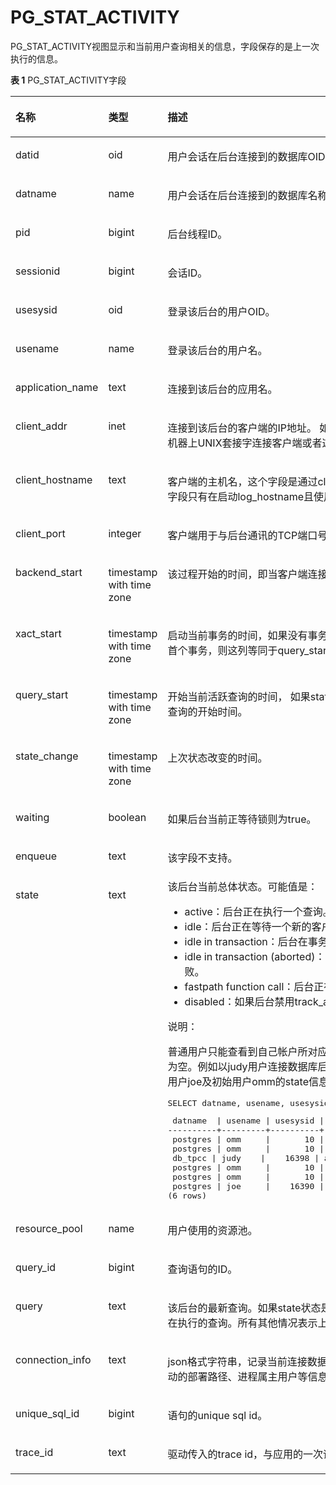 # PG\_STAT\_ACTIVITY<a name="ZH-CN_TOPIC_0289899849"></a>

PG\_STAT\_ACTIVITY视图显示和当前用户查询相关的信息，字段保存的是上一次执行的信息。

**表 1**  PG\_STAT\_ACTIVITY字段

<a name="zh-cn_topic_0283136816_zh-cn_topic_0237122439_zh-cn_topic_0059777972_tee2fe32d5a344ee0bf91021e20828899"></a>
<table><thead align="left"><tr id="zh-cn_topic_0283136816_zh-cn_topic_0237122439_zh-cn_topic_0059777972_r3ebd4546663a496ea635e034ce55ee0e"><th class="cellrowborder" valign="top" width="33.33%" id="mcps1.2.4.1.1"><p id="zh-cn_topic_0283136816_zh-cn_topic_0237122439_zh-cn_topic_0059777972_a0ad3fea1ca654b24bd7a85477f5c15ff"><a name="zh-cn_topic_0283136816_zh-cn_topic_0237122439_zh-cn_topic_0059777972_a0ad3fea1ca654b24bd7a85477f5c15ff"></a><a name="zh-cn_topic_0283136816_zh-cn_topic_0237122439_zh-cn_topic_0059777972_a0ad3fea1ca654b24bd7a85477f5c15ff"></a>名称</p>
</th>
<th class="cellrowborder" valign="top" width="18.22%" id="mcps1.2.4.1.2"><p id="zh-cn_topic_0283136816_zh-cn_topic_0237122439_zh-cn_topic_0059777972_aa572b0c58cc14891943d2627068c7b14"><a name="zh-cn_topic_0283136816_zh-cn_topic_0237122439_zh-cn_topic_0059777972_aa572b0c58cc14891943d2627068c7b14"></a><a name="zh-cn_topic_0283136816_zh-cn_topic_0237122439_zh-cn_topic_0059777972_aa572b0c58cc14891943d2627068c7b14"></a>类型</p>
</th>
<th class="cellrowborder" valign="top" width="48.449999999999996%" id="mcps1.2.4.1.3"><p id="zh-cn_topic_0283136816_zh-cn_topic_0237122439_zh-cn_topic_0059777972_a2726a44bf01549b4b583dc20a775e677"><a name="zh-cn_topic_0283136816_zh-cn_topic_0237122439_zh-cn_topic_0059777972_a2726a44bf01549b4b583dc20a775e677"></a><a name="zh-cn_topic_0283136816_zh-cn_topic_0237122439_zh-cn_topic_0059777972_a2726a44bf01549b4b583dc20a775e677"></a>描述</p>
</th>
</tr>
</thead>
<tbody><tr id="zh-cn_topic_0283136816_zh-cn_topic_0237122439_zh-cn_topic_0059777972_rf208f03c28194962997d97334eb4ce73"><td class="cellrowborder" valign="top" width="33.33%" headers="mcps1.2.4.1.1 "><p id="zh-cn_topic_0283136816_zh-cn_topic_0237122439_zh-cn_topic_0059777972_a3c0d3a92c7334476a0abf65843a2bf6c"><a name="zh-cn_topic_0283136816_zh-cn_topic_0237122439_zh-cn_topic_0059777972_a3c0d3a92c7334476a0abf65843a2bf6c"></a><a name="zh-cn_topic_0283136816_zh-cn_topic_0237122439_zh-cn_topic_0059777972_a3c0d3a92c7334476a0abf65843a2bf6c"></a>datid</p>
</td>
<td class="cellrowborder" valign="top" width="18.22%" headers="mcps1.2.4.1.2 "><p id="zh-cn_topic_0283136816_zh-cn_topic_0237122439_zh-cn_topic_0059777972_a5ee316aab1c24766a6d8d6a5113e8ae4"><a name="zh-cn_topic_0283136816_zh-cn_topic_0237122439_zh-cn_topic_0059777972_a5ee316aab1c24766a6d8d6a5113e8ae4"></a><a name="zh-cn_topic_0283136816_zh-cn_topic_0237122439_zh-cn_topic_0059777972_a5ee316aab1c24766a6d8d6a5113e8ae4"></a>oid</p>
</td>
<td class="cellrowborder" valign="top" width="48.449999999999996%" headers="mcps1.2.4.1.3 "><p id="zh-cn_topic_0283136816_zh-cn_topic_0237122439_zh-cn_topic_0059777972_ae5a2238d3ac74490b4b57f18552b33ca"><a name="zh-cn_topic_0283136816_zh-cn_topic_0237122439_zh-cn_topic_0059777972_ae5a2238d3ac74490b4b57f18552b33ca"></a><a name="zh-cn_topic_0283136816_zh-cn_topic_0237122439_zh-cn_topic_0059777972_ae5a2238d3ac74490b4b57f18552b33ca"></a>用户会话在后台连接到的数据库OID。</p>
</td>
</tr>
<tr id="zh-cn_topic_0283136816_zh-cn_topic_0237122439_zh-cn_topic_0059777972_r276e7d5e9a0547fb9f264ba45858cae8"><td class="cellrowborder" valign="top" width="33.33%" headers="mcps1.2.4.1.1 "><p id="zh-cn_topic_0283136816_zh-cn_topic_0237122439_zh-cn_topic_0059777972_a9239e0bd11e24345989a0ef489e3a8c5"><a name="zh-cn_topic_0283136816_zh-cn_topic_0237122439_zh-cn_topic_0059777972_a9239e0bd11e24345989a0ef489e3a8c5"></a><a name="zh-cn_topic_0283136816_zh-cn_topic_0237122439_zh-cn_topic_0059777972_a9239e0bd11e24345989a0ef489e3a8c5"></a>datname</p>
</td>
<td class="cellrowborder" valign="top" width="18.22%" headers="mcps1.2.4.1.2 "><p id="zh-cn_topic_0283136816_zh-cn_topic_0237122439_zh-cn_topic_0059777972_a62b8fb5c877d46ddba97fdb080747314"><a name="zh-cn_topic_0283136816_zh-cn_topic_0237122439_zh-cn_topic_0059777972_a62b8fb5c877d46ddba97fdb080747314"></a><a name="zh-cn_topic_0283136816_zh-cn_topic_0237122439_zh-cn_topic_0059777972_a62b8fb5c877d46ddba97fdb080747314"></a>name</p>
</td>
<td class="cellrowborder" valign="top" width="48.449999999999996%" headers="mcps1.2.4.1.3 "><p id="zh-cn_topic_0283136816_zh-cn_topic_0237122439_zh-cn_topic_0059777972_a97fc56f4b16a460c996d42f703180c56"><a name="zh-cn_topic_0283136816_zh-cn_topic_0237122439_zh-cn_topic_0059777972_a97fc56f4b16a460c996d42f703180c56"></a><a name="zh-cn_topic_0283136816_zh-cn_topic_0237122439_zh-cn_topic_0059777972_a97fc56f4b16a460c996d42f703180c56"></a>用户会话在后台连接到的数据库名称。</p>
</td>
</tr>
<tr id="zh-cn_topic_0283136816_zh-cn_topic_0237122439_zh-cn_topic_0059777972_rb92fde6d03d64f8b8a27137885f86829"><td class="cellrowborder" valign="top" width="33.33%" headers="mcps1.2.4.1.1 "><p id="zh-cn_topic_0283136816_zh-cn_topic_0237122439_zh-cn_topic_0059777972_ae5398d420a3143eb995b80bba6205b4a"><a name="zh-cn_topic_0283136816_zh-cn_topic_0237122439_zh-cn_topic_0059777972_ae5398d420a3143eb995b80bba6205b4a"></a><a name="zh-cn_topic_0283136816_zh-cn_topic_0237122439_zh-cn_topic_0059777972_ae5398d420a3143eb995b80bba6205b4a"></a>pid</p>
</td>
<td class="cellrowborder" valign="top" width="18.22%" headers="mcps1.2.4.1.2 "><p id="zh-cn_topic_0283136816_zh-cn_topic_0237122439_zh-cn_topic_0059777972_ad88acb7c39ed43c7976097a7f1a76a75"><a name="zh-cn_topic_0283136816_zh-cn_topic_0237122439_zh-cn_topic_0059777972_ad88acb7c39ed43c7976097a7f1a76a75"></a><a name="zh-cn_topic_0283136816_zh-cn_topic_0237122439_zh-cn_topic_0059777972_ad88acb7c39ed43c7976097a7f1a76a75"></a>bigint</p>
</td>
<td class="cellrowborder" valign="top" width="48.449999999999996%" headers="mcps1.2.4.1.3 "><p id="zh-cn_topic_0283136816_zh-cn_topic_0237122439_zh-cn_topic_0059777972_a1cd1edb6859941d19b1acc096b0c3b3d"><a name="zh-cn_topic_0283136816_zh-cn_topic_0237122439_zh-cn_topic_0059777972_a1cd1edb6859941d19b1acc096b0c3b3d"></a><a name="zh-cn_topic_0283136816_zh-cn_topic_0237122439_zh-cn_topic_0059777972_a1cd1edb6859941d19b1acc096b0c3b3d"></a>后台线程ID。</p>
</td>
</tr>
<tr id="zh-cn_topic_0283136816_zh-cn_topic_0237122439_row880191215186"><td class="cellrowborder" valign="top" width="33.33%" headers="mcps1.2.4.1.1 "><p id="zh-cn_topic_0283136816_zh-cn_topic_0237122439_p1880317123184"><a name="zh-cn_topic_0283136816_zh-cn_topic_0237122439_p1880317123184"></a><a name="zh-cn_topic_0283136816_zh-cn_topic_0237122439_p1880317123184"></a>sessionid</p>
</td>
<td class="cellrowborder" valign="top" width="18.22%" headers="mcps1.2.4.1.2 "><p id="zh-cn_topic_0283136816_zh-cn_topic_0237122439_p68031712111810"><a name="zh-cn_topic_0283136816_zh-cn_topic_0237122439_p68031712111810"></a><a name="zh-cn_topic_0283136816_zh-cn_topic_0237122439_p68031712111810"></a>bigint</p>
</td>
<td class="cellrowborder" valign="top" width="48.449999999999996%" headers="mcps1.2.4.1.3 "><p id="zh-cn_topic_0283136816_zh-cn_topic_0237122439_p1111615212195"><a name="zh-cn_topic_0283136816_zh-cn_topic_0237122439_p1111615212195"></a><a name="zh-cn_topic_0283136816_zh-cn_topic_0237122439_p1111615212195"></a>会话ID。</p>
</td>
</tr>
<tr id="zh-cn_topic_0283136816_zh-cn_topic_0237122439_zh-cn_topic_0059777972_r60579e8eaaf24f51920527f6aaf90092"><td class="cellrowborder" valign="top" width="33.33%" headers="mcps1.2.4.1.1 "><p id="zh-cn_topic_0283136816_zh-cn_topic_0237122439_zh-cn_topic_0059777972_a91bbca399b6d43499bbbac8b4c16fdf6"><a name="zh-cn_topic_0283136816_zh-cn_topic_0237122439_zh-cn_topic_0059777972_a91bbca399b6d43499bbbac8b4c16fdf6"></a><a name="zh-cn_topic_0283136816_zh-cn_topic_0237122439_zh-cn_topic_0059777972_a91bbca399b6d43499bbbac8b4c16fdf6"></a>usesysid</p>
</td>
<td class="cellrowborder" valign="top" width="18.22%" headers="mcps1.2.4.1.2 "><p id="zh-cn_topic_0283136816_zh-cn_topic_0237122439_zh-cn_topic_0059777972_a972ad4a8ae3e4b339f528384d6c88d08"><a name="zh-cn_topic_0283136816_zh-cn_topic_0237122439_zh-cn_topic_0059777972_a972ad4a8ae3e4b339f528384d6c88d08"></a><a name="zh-cn_topic_0283136816_zh-cn_topic_0237122439_zh-cn_topic_0059777972_a972ad4a8ae3e4b339f528384d6c88d08"></a>oid</p>
</td>
<td class="cellrowborder" valign="top" width="48.449999999999996%" headers="mcps1.2.4.1.3 "><p id="zh-cn_topic_0283136816_zh-cn_topic_0237122439_zh-cn_topic_0059777972_a3b81447722cf4f85ac9f9bb338f088a2"><a name="zh-cn_topic_0283136816_zh-cn_topic_0237122439_zh-cn_topic_0059777972_a3b81447722cf4f85ac9f9bb338f088a2"></a><a name="zh-cn_topic_0283136816_zh-cn_topic_0237122439_zh-cn_topic_0059777972_a3b81447722cf4f85ac9f9bb338f088a2"></a>登录该后台的用户OID。</p>
</td>
</tr>
<tr id="zh-cn_topic_0283136816_zh-cn_topic_0237122439_zh-cn_topic_0059777972_r362b02d1b53b45b182fdb0451c702066"><td class="cellrowborder" valign="top" width="33.33%" headers="mcps1.2.4.1.1 "><p id="zh-cn_topic_0283136816_zh-cn_topic_0237122439_zh-cn_topic_0059777972_afdc1be659e8c43298ea84f479c8e95e8"><a name="zh-cn_topic_0283136816_zh-cn_topic_0237122439_zh-cn_topic_0059777972_afdc1be659e8c43298ea84f479c8e95e8"></a><a name="zh-cn_topic_0283136816_zh-cn_topic_0237122439_zh-cn_topic_0059777972_afdc1be659e8c43298ea84f479c8e95e8"></a>usename</p>
</td>
<td class="cellrowborder" valign="top" width="18.22%" headers="mcps1.2.4.1.2 "><p id="zh-cn_topic_0283136816_zh-cn_topic_0237122439_zh-cn_topic_0059777972_a6846252afc0a4b16ae788febc9240c5e"><a name="zh-cn_topic_0283136816_zh-cn_topic_0237122439_zh-cn_topic_0059777972_a6846252afc0a4b16ae788febc9240c5e"></a><a name="zh-cn_topic_0283136816_zh-cn_topic_0237122439_zh-cn_topic_0059777972_a6846252afc0a4b16ae788febc9240c5e"></a>name</p>
</td>
<td class="cellrowborder" valign="top" width="48.449999999999996%" headers="mcps1.2.4.1.3 "><p id="zh-cn_topic_0283136816_zh-cn_topic_0237122439_zh-cn_topic_0059777972_a652555efe5d54ad0bf1440fbb6f07ef1"><a name="zh-cn_topic_0283136816_zh-cn_topic_0237122439_zh-cn_topic_0059777972_a652555efe5d54ad0bf1440fbb6f07ef1"></a><a name="zh-cn_topic_0283136816_zh-cn_topic_0237122439_zh-cn_topic_0059777972_a652555efe5d54ad0bf1440fbb6f07ef1"></a>登录该后台的用户名。</p>
</td>
</tr>
<tr id="zh-cn_topic_0283136816_zh-cn_topic_0237122439_zh-cn_topic_0059777972_r5ca459d9313c49d8864803ff9949d86e"><td class="cellrowborder" valign="top" width="33.33%" headers="mcps1.2.4.1.1 "><p id="zh-cn_topic_0283136816_zh-cn_topic_0237122439_zh-cn_topic_0059777972_a284c1a65062b4e18bad2fc9ced7aa623"><a name="zh-cn_topic_0283136816_zh-cn_topic_0237122439_zh-cn_topic_0059777972_a284c1a65062b4e18bad2fc9ced7aa623"></a><a name="zh-cn_topic_0283136816_zh-cn_topic_0237122439_zh-cn_topic_0059777972_a284c1a65062b4e18bad2fc9ced7aa623"></a>application_name</p>
</td>
<td class="cellrowborder" valign="top" width="18.22%" headers="mcps1.2.4.1.2 "><p id="zh-cn_topic_0283136816_zh-cn_topic_0237122439_zh-cn_topic_0059777972_a80433bceb40c429eaceb9b60df7e201b"><a name="zh-cn_topic_0283136816_zh-cn_topic_0237122439_zh-cn_topic_0059777972_a80433bceb40c429eaceb9b60df7e201b"></a><a name="zh-cn_topic_0283136816_zh-cn_topic_0237122439_zh-cn_topic_0059777972_a80433bceb40c429eaceb9b60df7e201b"></a>text</p>
</td>
<td class="cellrowborder" valign="top" width="48.449999999999996%" headers="mcps1.2.4.1.3 "><p id="zh-cn_topic_0283136816_zh-cn_topic_0237122439_zh-cn_topic_0059777972_a0d408db3c0ea480ea1e02df2861e7514"><a name="zh-cn_topic_0283136816_zh-cn_topic_0237122439_zh-cn_topic_0059777972_a0d408db3c0ea480ea1e02df2861e7514"></a><a name="zh-cn_topic_0283136816_zh-cn_topic_0237122439_zh-cn_topic_0059777972_a0d408db3c0ea480ea1e02df2861e7514"></a>连接到该后台的应用名。</p>
</td>
</tr>
<tr id="zh-cn_topic_0283136816_zh-cn_topic_0237122439_zh-cn_topic_0059777972_rec0722281d94405f9deb809325d290d3"><td class="cellrowborder" valign="top" width="33.33%" headers="mcps1.2.4.1.1 "><p id="zh-cn_topic_0283136816_zh-cn_topic_0237122439_zh-cn_topic_0059777972_ae861b2106b7c469aa0f138075b033001"><a name="zh-cn_topic_0283136816_zh-cn_topic_0237122439_zh-cn_topic_0059777972_ae861b2106b7c469aa0f138075b033001"></a><a name="zh-cn_topic_0283136816_zh-cn_topic_0237122439_zh-cn_topic_0059777972_ae861b2106b7c469aa0f138075b033001"></a>client_addr</p>
</td>
<td class="cellrowborder" valign="top" width="18.22%" headers="mcps1.2.4.1.2 "><p id="zh-cn_topic_0283136816_zh-cn_topic_0237122439_zh-cn_topic_0059777972_a0df2ee40bb4b4f578835cdf7e533b600"><a name="zh-cn_topic_0283136816_zh-cn_topic_0237122439_zh-cn_topic_0059777972_a0df2ee40bb4b4f578835cdf7e533b600"></a><a name="zh-cn_topic_0283136816_zh-cn_topic_0237122439_zh-cn_topic_0059777972_a0df2ee40bb4b4f578835cdf7e533b600"></a>inet</p>
</td>
<td class="cellrowborder" valign="top" width="48.449999999999996%" headers="mcps1.2.4.1.3 "><p id="zh-cn_topic_0283136816_zh-cn_topic_0237122439_zh-cn_topic_0059777972_ae502af22046347fdb04acde911e56770"><a name="zh-cn_topic_0283136816_zh-cn_topic_0237122439_zh-cn_topic_0059777972_ae502af22046347fdb04acde911e56770"></a><a name="zh-cn_topic_0283136816_zh-cn_topic_0237122439_zh-cn_topic_0059777972_ae502af22046347fdb04acde911e56770"></a>连接到该后台的客户端的IP地址。 如果此字段是null，它表明通过服务器机器上UNIX套接字连接客户端或者这是内部进程，如autovacuum。</p>
</td>
</tr>
<tr id="zh-cn_topic_0283136816_zh-cn_topic_0237122439_zh-cn_topic_0059777972_r674785086fc446f6b472225c4f45681d"><td class="cellrowborder" valign="top" width="33.33%" headers="mcps1.2.4.1.1 "><p id="zh-cn_topic_0283136816_zh-cn_topic_0237122439_zh-cn_topic_0059777972_ad8296c5dcf504a70ba3f0616dbfee4b0"><a name="zh-cn_topic_0283136816_zh-cn_topic_0237122439_zh-cn_topic_0059777972_ad8296c5dcf504a70ba3f0616dbfee4b0"></a><a name="zh-cn_topic_0283136816_zh-cn_topic_0237122439_zh-cn_topic_0059777972_ad8296c5dcf504a70ba3f0616dbfee4b0"></a>client_hostname</p>
</td>
<td class="cellrowborder" valign="top" width="18.22%" headers="mcps1.2.4.1.2 "><p id="zh-cn_topic_0283136816_zh-cn_topic_0237122439_zh-cn_topic_0059777972_a4e60b130e5c24becba30ce25e9b3d887"><a name="zh-cn_topic_0283136816_zh-cn_topic_0237122439_zh-cn_topic_0059777972_a4e60b130e5c24becba30ce25e9b3d887"></a><a name="zh-cn_topic_0283136816_zh-cn_topic_0237122439_zh-cn_topic_0059777972_a4e60b130e5c24becba30ce25e9b3d887"></a>text</p>
</td>
<td class="cellrowborder" valign="top" width="48.449999999999996%" headers="mcps1.2.4.1.3 "><p id="zh-cn_topic_0283136816_zh-cn_topic_0237122439_zh-cn_topic_0059777972_af4e02f01c0e74a08a3182dc94c80a43c"><a name="zh-cn_topic_0283136816_zh-cn_topic_0237122439_zh-cn_topic_0059777972_af4e02f01c0e74a08a3182dc94c80a43c"></a><a name="zh-cn_topic_0283136816_zh-cn_topic_0237122439_zh-cn_topic_0059777972_af4e02f01c0e74a08a3182dc94c80a43c"></a>客户端的主机名，这个字段是通过client_addr的反向DNS查找得到。这个字段只有在启动log_hostname且使用IP连接时才非空。</p>
</td>
</tr>
<tr id="zh-cn_topic_0283136816_zh-cn_topic_0237122439_zh-cn_topic_0059777972_row42029231212"><td class="cellrowborder" valign="top" width="33.33%" headers="mcps1.2.4.1.1 "><p id="zh-cn_topic_0283136816_zh-cn_topic_0237122439_zh-cn_topic_0059777972_p182025232120"><a name="zh-cn_topic_0283136816_zh-cn_topic_0237122439_zh-cn_topic_0059777972_p182025232120"></a><a name="zh-cn_topic_0283136816_zh-cn_topic_0237122439_zh-cn_topic_0059777972_p182025232120"></a>client_port</p>
</td>
<td class="cellrowborder" valign="top" width="18.22%" headers="mcps1.2.4.1.2 "><p id="zh-cn_topic_0283136816_zh-cn_topic_0237122439_zh-cn_topic_0059777972_p620213232017"><a name="zh-cn_topic_0283136816_zh-cn_topic_0237122439_zh-cn_topic_0059777972_p620213232017"></a><a name="zh-cn_topic_0283136816_zh-cn_topic_0237122439_zh-cn_topic_0059777972_p620213232017"></a>integer</p>
</td>
<td class="cellrowborder" valign="top" width="48.449999999999996%" headers="mcps1.2.4.1.3 "><p id="zh-cn_topic_0283136816_zh-cn_topic_0237122439_zh-cn_topic_0059777972_p02031923418"><a name="zh-cn_topic_0283136816_zh-cn_topic_0237122439_zh-cn_topic_0059777972_p02031923418"></a><a name="zh-cn_topic_0283136816_zh-cn_topic_0237122439_zh-cn_topic_0059777972_p02031923418"></a>客户端用于与后台通讯的TCP端口号，如果使用Unix套接字，则为-1。</p>
</td>
</tr>
<tr id="zh-cn_topic_0283136816_zh-cn_topic_0237122439_zh-cn_topic_0059777972_r541fdd8686da407c96f2509343538540"><td class="cellrowborder" valign="top" width="33.33%" headers="mcps1.2.4.1.1 "><p id="zh-cn_topic_0283136816_zh-cn_topic_0237122439_zh-cn_topic_0059777972_a4f52bdbfe93a430ba36479988f21b684"><a name="zh-cn_topic_0283136816_zh-cn_topic_0237122439_zh-cn_topic_0059777972_a4f52bdbfe93a430ba36479988f21b684"></a><a name="zh-cn_topic_0283136816_zh-cn_topic_0237122439_zh-cn_topic_0059777972_a4f52bdbfe93a430ba36479988f21b684"></a>backend_start</p>
</td>
<td class="cellrowborder" valign="top" width="18.22%" headers="mcps1.2.4.1.2 "><p id="zh-cn_topic_0283136816_zh-cn_topic_0237122439_zh-cn_topic_0059777972_ab807a50bbb4644bb9322b11414d7df23"><a name="zh-cn_topic_0283136816_zh-cn_topic_0237122439_zh-cn_topic_0059777972_ab807a50bbb4644bb9322b11414d7df23"></a><a name="zh-cn_topic_0283136816_zh-cn_topic_0237122439_zh-cn_topic_0059777972_ab807a50bbb4644bb9322b11414d7df23"></a>timestamp with time zone</p>
</td>
<td class="cellrowborder" valign="top" width="48.449999999999996%" headers="mcps1.2.4.1.3 "><p id="zh-cn_topic_0283136816_zh-cn_topic_0237122439_zh-cn_topic_0059777972_ac5aed19bdcb44b6291d6e250de35601b"><a name="zh-cn_topic_0283136816_zh-cn_topic_0237122439_zh-cn_topic_0059777972_ac5aed19bdcb44b6291d6e250de35601b"></a><a name="zh-cn_topic_0283136816_zh-cn_topic_0237122439_zh-cn_topic_0059777972_ac5aed19bdcb44b6291d6e250de35601b"></a>该过程开始的时间，即当客户端连接服务器时。</p>
</td>
</tr>
<tr id="zh-cn_topic_0283136816_zh-cn_topic_0237122439_zh-cn_topic_0059777972_row12950520145711"><td class="cellrowborder" valign="top" width="33.33%" headers="mcps1.2.4.1.1 "><p id="zh-cn_topic_0283136816_zh-cn_topic_0237122439_zh-cn_topic_0059777972_p119501720125717"><a name="zh-cn_topic_0283136816_zh-cn_topic_0237122439_zh-cn_topic_0059777972_p119501720125717"></a><a name="zh-cn_topic_0283136816_zh-cn_topic_0237122439_zh-cn_topic_0059777972_p119501720125717"></a>xact_start</p>
</td>
<td class="cellrowborder" valign="top" width="18.22%" headers="mcps1.2.4.1.2 "><p id="zh-cn_topic_0283136816_zh-cn_topic_0237122439_zh-cn_topic_0059777972_p15950420195713"><a name="zh-cn_topic_0283136816_zh-cn_topic_0237122439_zh-cn_topic_0059777972_p15950420195713"></a><a name="zh-cn_topic_0283136816_zh-cn_topic_0237122439_zh-cn_topic_0059777972_p15950420195713"></a>timestamp with time zone</p>
</td>
<td class="cellrowborder" valign="top" width="48.449999999999996%" headers="mcps1.2.4.1.3 "><p id="zh-cn_topic_0283136816_zh-cn_topic_0237122439_zh-cn_topic_0059777972_p13950172010576"><a name="zh-cn_topic_0283136816_zh-cn_topic_0237122439_zh-cn_topic_0059777972_p13950172010576"></a><a name="zh-cn_topic_0283136816_zh-cn_topic_0237122439_zh-cn_topic_0059777972_p13950172010576"></a>启动当前事务的时间，如果没有事务是活跃的，则为null。如果当前查询是首个事务，则这列等同于query_start列。</p>
</td>
</tr>
<tr id="zh-cn_topic_0283136816_zh-cn_topic_0237122439_zh-cn_topic_0059777972_r4ce382187d6843eda3e0bd45fabf08b6"><td class="cellrowborder" valign="top" width="33.33%" headers="mcps1.2.4.1.1 "><p id="zh-cn_topic_0283136816_zh-cn_topic_0237122439_zh-cn_topic_0059777972_a4bc773f3c8654882b500db870447039b"><a name="zh-cn_topic_0283136816_zh-cn_topic_0237122439_zh-cn_topic_0059777972_a4bc773f3c8654882b500db870447039b"></a><a name="zh-cn_topic_0283136816_zh-cn_topic_0237122439_zh-cn_topic_0059777972_a4bc773f3c8654882b500db870447039b"></a>query_start</p>
</td>
<td class="cellrowborder" valign="top" width="18.22%" headers="mcps1.2.4.1.2 "><p id="zh-cn_topic_0283136816_zh-cn_topic_0237122439_zh-cn_topic_0059777972_a87c322c7c720487e846ca7f1ee098420"><a name="zh-cn_topic_0283136816_zh-cn_topic_0237122439_zh-cn_topic_0059777972_a87c322c7c720487e846ca7f1ee098420"></a><a name="zh-cn_topic_0283136816_zh-cn_topic_0237122439_zh-cn_topic_0059777972_a87c322c7c720487e846ca7f1ee098420"></a>timestamp with time zone</p>
</td>
<td class="cellrowborder" valign="top" width="48.449999999999996%" headers="mcps1.2.4.1.3 "><p id="zh-cn_topic_0283136816_zh-cn_topic_0237122439_zh-cn_topic_0059777972_a076a2774541b40bf82ebb09a9fb85b95"><a name="zh-cn_topic_0283136816_zh-cn_topic_0237122439_zh-cn_topic_0059777972_a076a2774541b40bf82ebb09a9fb85b95"></a><a name="zh-cn_topic_0283136816_zh-cn_topic_0237122439_zh-cn_topic_0059777972_a076a2774541b40bf82ebb09a9fb85b95"></a>开始当前活跃查询的时间， 如果state的值不是active，则这个值是上一个查询的开始时间。</p>
</td>
</tr>
<tr id="zh-cn_topic_0283136816_zh-cn_topic_0237122439_zh-cn_topic_0059777972_row53787245015"><td class="cellrowborder" valign="top" width="33.33%" headers="mcps1.2.4.1.1 "><p id="zh-cn_topic_0283136816_zh-cn_topic_0237122439_zh-cn_topic_0059777972_p123781246012"><a name="zh-cn_topic_0283136816_zh-cn_topic_0237122439_zh-cn_topic_0059777972_p123781246012"></a><a name="zh-cn_topic_0283136816_zh-cn_topic_0237122439_zh-cn_topic_0059777972_p123781246012"></a>state_change</p>
</td>
<td class="cellrowborder" valign="top" width="18.22%" headers="mcps1.2.4.1.2 "><p id="zh-cn_topic_0283136816_zh-cn_topic_0237122439_zh-cn_topic_0059777972_p17378102411018"><a name="zh-cn_topic_0283136816_zh-cn_topic_0237122439_zh-cn_topic_0059777972_p17378102411018"></a><a name="zh-cn_topic_0283136816_zh-cn_topic_0237122439_zh-cn_topic_0059777972_p17378102411018"></a>timestamp with time zone</p>
</td>
<td class="cellrowborder" valign="top" width="48.449999999999996%" headers="mcps1.2.4.1.3 "><p id="zh-cn_topic_0283136816_zh-cn_topic_0237122439_zh-cn_topic_0059777972_p737818248020"><a name="zh-cn_topic_0283136816_zh-cn_topic_0237122439_zh-cn_topic_0059777972_p737818248020"></a><a name="zh-cn_topic_0283136816_zh-cn_topic_0237122439_zh-cn_topic_0059777972_p737818248020"></a>上次状态改变的时间。</p>
</td>
</tr>
<tr id="zh-cn_topic_0283136816_zh-cn_topic_0237122439_zh-cn_topic_0059777972_r4b774825fd364d8e81cc2b5cd234a24a"><td class="cellrowborder" valign="top" width="33.33%" headers="mcps1.2.4.1.1 "><p id="zh-cn_topic_0283136816_zh-cn_topic_0237122439_zh-cn_topic_0059777972_a8d76f1f594bc43ef9ea7ddbf051c7a18"><a name="zh-cn_topic_0283136816_zh-cn_topic_0237122439_zh-cn_topic_0059777972_a8d76f1f594bc43ef9ea7ddbf051c7a18"></a><a name="zh-cn_topic_0283136816_zh-cn_topic_0237122439_zh-cn_topic_0059777972_a8d76f1f594bc43ef9ea7ddbf051c7a18"></a>waiting</p>
</td>
<td class="cellrowborder" valign="top" width="18.22%" headers="mcps1.2.4.1.2 "><p id="zh-cn_topic_0283136816_zh-cn_topic_0237122439_zh-cn_topic_0059777972_a0ba76922758f4cf99501824247599464"><a name="zh-cn_topic_0283136816_zh-cn_topic_0237122439_zh-cn_topic_0059777972_a0ba76922758f4cf99501824247599464"></a><a name="zh-cn_topic_0283136816_zh-cn_topic_0237122439_zh-cn_topic_0059777972_a0ba76922758f4cf99501824247599464"></a><span id="zh-cn_topic_0283136816_zh-cn_topic_0237122439_text11865125317305"><a name="zh-cn_topic_0283136816_zh-cn_topic_0237122439_text11865125317305"></a><a name="zh-cn_topic_0283136816_zh-cn_topic_0237122439_text11865125317305"></a>boolean</span></p>
</td>
<td class="cellrowborder" valign="top" width="48.449999999999996%" headers="mcps1.2.4.1.3 "><p id="zh-cn_topic_0283136816_zh-cn_topic_0237122439_zh-cn_topic_0059777972_abbf0584b0d574fa2943de929b6e976a3"><a name="zh-cn_topic_0283136816_zh-cn_topic_0237122439_zh-cn_topic_0059777972_abbf0584b0d574fa2943de929b6e976a3"></a><a name="zh-cn_topic_0283136816_zh-cn_topic_0237122439_zh-cn_topic_0059777972_abbf0584b0d574fa2943de929b6e976a3"></a>如果后台当前正等待锁则为true。</p>
</td>
</tr>
<tr id="zh-cn_topic_0283136816_zh-cn_topic_0237122439_zh-cn_topic_0059777972_rd7bcc0d8b4ea459399825563008727aa"><td class="cellrowborder" valign="top" width="33.33%" headers="mcps1.2.4.1.1 "><p id="zh-cn_topic_0283136816_zh-cn_topic_0237122439_zh-cn_topic_0059777972_abe569fb5c312474dafb1a93dfc0827ce"><a name="zh-cn_topic_0283136816_zh-cn_topic_0237122439_zh-cn_topic_0059777972_abe569fb5c312474dafb1a93dfc0827ce"></a><a name="zh-cn_topic_0283136816_zh-cn_topic_0237122439_zh-cn_topic_0059777972_abe569fb5c312474dafb1a93dfc0827ce"></a>enqueue</p>
</td>
<td class="cellrowborder" valign="top" width="18.22%" headers="mcps1.2.4.1.2 "><p id="zh-cn_topic_0283136816_zh-cn_topic_0237122439_zh-cn_topic_0059777972_a2524ecf47dda42af9f62260198ab727f"><a name="zh-cn_topic_0283136816_zh-cn_topic_0237122439_zh-cn_topic_0059777972_a2524ecf47dda42af9f62260198ab727f"></a><a name="zh-cn_topic_0283136816_zh-cn_topic_0237122439_zh-cn_topic_0059777972_a2524ecf47dda42af9f62260198ab727f"></a>text</p>
</td>
<td class="cellrowborder" valign="top" width="48.449999999999996%" headers="mcps1.2.4.1.3 "><p id="zh-cn_topic_0283136816_zh-cn_topic_0237122402_p1983010152615"><a name="zh-cn_topic_0283136816_zh-cn_topic_0237122402_p1983010152615"></a><a name="zh-cn_topic_0283136816_zh-cn_topic_0237122402_p1983010152615"></a>该字段不支持。</p>
</td>
</tr>
<tr id="zh-cn_topic_0283136816_zh-cn_topic_0237122439_zh-cn_topic_0059777972_r243f105d184a4fd48900b27857070c15"><td class="cellrowborder" valign="top" width="33.33%" headers="mcps1.2.4.1.1 "><p id="zh-cn_topic_0283136816_zh-cn_topic_0237122439_zh-cn_topic_0059777972_ab1223e1ca67a4e7dbed54cf7d532683f"><a name="zh-cn_topic_0283136816_zh-cn_topic_0237122439_zh-cn_topic_0059777972_ab1223e1ca67a4e7dbed54cf7d532683f"></a><a name="zh-cn_topic_0283136816_zh-cn_topic_0237122439_zh-cn_topic_0059777972_ab1223e1ca67a4e7dbed54cf7d532683f"></a>state</p>
</td>
<td class="cellrowborder" valign="top" width="18.22%" headers="mcps1.2.4.1.2 "><p id="zh-cn_topic_0283136816_zh-cn_topic_0237122439_zh-cn_topic_0059777972_a0729ad3f1ed741e5a1641d4048cc08f1"><a name="zh-cn_topic_0283136816_zh-cn_topic_0237122439_zh-cn_topic_0059777972_a0729ad3f1ed741e5a1641d4048cc08f1"></a><a name="zh-cn_topic_0283136816_zh-cn_topic_0237122439_zh-cn_topic_0059777972_a0729ad3f1ed741e5a1641d4048cc08f1"></a>text</p>
</td>
<td class="cellrowborder" valign="top" width="48.449999999999996%" headers="mcps1.2.4.1.3 "><div class="p" id="zh-cn_topic_0283136816_zh-cn_topic_0237122439_zh-cn_topic_0059777972_a8b17bdadd4ca49d796ea95bdfa8fcaae"><a name="zh-cn_topic_0283136816_zh-cn_topic_0237122439_zh-cn_topic_0059777972_a8b17bdadd4ca49d796ea95bdfa8fcaae"></a><a name="zh-cn_topic_0283136816_zh-cn_topic_0237122439_zh-cn_topic_0059777972_a8b17bdadd4ca49d796ea95bdfa8fcaae"></a>该后台当前总体状态。可能值是：<a name="zh-cn_topic_0283136816_zh-cn_topic_0237122439_zh-cn_topic_0059777972_u755161387a854b46a73fd5d219a1acc3"></a><a name="zh-cn_topic_0283136816_zh-cn_topic_0237122439_zh-cn_topic_0059777972_u755161387a854b46a73fd5d219a1acc3"></a><ul id="zh-cn_topic_0283136816_zh-cn_topic_0237122439_zh-cn_topic_0059777972_u755161387a854b46a73fd5d219a1acc3"><li>active：后台正在执行一个查询。</li><li>idle：后台正在等待一个新的客户端命令。</li><li>idle in transaction：后台在事务中，但事务中没有语句在执行。</li><li>idle in transaction (aborted)：后台在事务中，但事务中有语句执行失败。</li><li>fastpath function call：后台正在执行一个fast-path函数。</li><li>disabled：如果后台禁用track_activities，则报告这个状态。</li></ul>
</div>
<div class="note" id="zh-cn_topic_0283136816_zh-cn_topic_0237122439_note191674411848"><a name="zh-cn_topic_0283136816_zh-cn_topic_0237122439_note191674411848"></a><a name="zh-cn_topic_0283136816_zh-cn_topic_0237122439_note191674411848"></a><span class="notetitle"> 说明： </span><div class="notebody"><p id="zh-cn_topic_0283136816_zh-cn_topic_0237122439_p2167841046"><a name="zh-cn_topic_0283136816_zh-cn_topic_0237122439_p2167841046"></a><a name="zh-cn_topic_0283136816_zh-cn_topic_0237122439_p2167841046"></a>普通用户只能查看到自己帐户所对应的会话状态。即其他帐户的state信息为空。例如以judy用户连接数据库后，在pg_stat_activity中查看到的普通用户joe及初始用户<span id="zh-cn_topic_0283136816_zh-cn_topic_0237122439_text71726218595"><a name="zh-cn_topic_0283136816_zh-cn_topic_0237122439_text71726218595"></a><a name="zh-cn_topic_0283136816_zh-cn_topic_0237122439_text71726218595"></a>omm</span>的state信息为空：</p>
<pre class="screen" id="zh-cn_topic_0283136816_zh-cn_topic_0237122439_screen199102016171518"><a name="zh-cn_topic_0283136816_zh-cn_topic_0237122439_screen199102016171518"></a><a name="zh-cn_topic_0283136816_zh-cn_topic_0237122439_screen199102016171518"></a>SELECT datname, usename, usesysid, state,pid FROM pg_stat_activity;</pre>
<pre class="screen" id="zh-cn_topic_0283136816_zh-cn_topic_0237122439_screen5189325101515"><a name="zh-cn_topic_0283136816_zh-cn_topic_0237122439_screen5189325101515"></a><a name="zh-cn_topic_0283136816_zh-cn_topic_0237122439_screen5189325101515"></a> datname  | usename | usesysid | state  |       pid
----------+---------+----------+--------+-----------------
 postgres | <span id="zh-cn_topic_0283136816_zh-cn_topic_0237122439_text321114240599"><a name="zh-cn_topic_0283136816_zh-cn_topic_0237122439_text321114240599"></a><a name="zh-cn_topic_0283136816_zh-cn_topic_0237122439_text321114240599"></a>omm</span>     |       10 |        | 139968752121616
 postgres | <span id="zh-cn_topic_0283136816_zh-cn_topic_0237122439_text587382495916"><a name="zh-cn_topic_0283136816_zh-cn_topic_0237122439_text587382495916"></a><a name="zh-cn_topic_0283136816_zh-cn_topic_0237122439_text587382495916"></a>omm</span>     |       10 |        | 139968903116560
 db_tpcc | judy    |    16398 | active | 139968391403280
 postgres | <span id="zh-cn_topic_0283136816_zh-cn_topic_0237122439_text64932258597"><a name="zh-cn_topic_0283136816_zh-cn_topic_0237122439_text64932258597"></a><a name="zh-cn_topic_0283136816_zh-cn_topic_0237122439_text64932258597"></a>omm</span>     |       10 |        | 139968643069712
 postgres | <span id="zh-cn_topic_0283136816_zh-cn_topic_0237122439_text61051826105916"><a name="zh-cn_topic_0283136816_zh-cn_topic_0237122439_text61051826105916"></a><a name="zh-cn_topic_0283136816_zh-cn_topic_0237122439_text61051826105916"></a>omm</span>     |       10 |        | 139968680818448
 postgres | joe     |    16390 |        | 139968563377936
(6 rows)</pre>
</div></div>
</td>
</tr>
<tr id="zh-cn_topic_0283136816_zh-cn_topic_0237122439_zh-cn_topic_0059777972_r4e79d12189944a3c8873b3cac8fe7511"><td class="cellrowborder" valign="top" width="33.33%" headers="mcps1.2.4.1.1 "><p id="zh-cn_topic_0283136816_zh-cn_topic_0237122439_zh-cn_topic_0059777972_a9d1e323ad2fe412fa48735617b6eab71"><a name="zh-cn_topic_0283136816_zh-cn_topic_0237122439_zh-cn_topic_0059777972_a9d1e323ad2fe412fa48735617b6eab71"></a><a name="zh-cn_topic_0283136816_zh-cn_topic_0237122439_zh-cn_topic_0059777972_a9d1e323ad2fe412fa48735617b6eab71"></a>resource_pool</p>
</td>
<td class="cellrowborder" valign="top" width="18.22%" headers="mcps1.2.4.1.2 "><p id="zh-cn_topic_0283136816_zh-cn_topic_0237122439_zh-cn_topic_0059777972_a854bdaa4137a4e5aaa61078d08d74fe0"><a name="zh-cn_topic_0283136816_zh-cn_topic_0237122439_zh-cn_topic_0059777972_a854bdaa4137a4e5aaa61078d08d74fe0"></a><a name="zh-cn_topic_0283136816_zh-cn_topic_0237122439_zh-cn_topic_0059777972_a854bdaa4137a4e5aaa61078d08d74fe0"></a>name</p>
</td>
<td class="cellrowborder" valign="top" width="48.449999999999996%" headers="mcps1.2.4.1.3 "><p id="zh-cn_topic_0283136816_zh-cn_topic_0237122439_zh-cn_topic_0059777972_a1357c82cfea64effaba41d2757ea150e"><a name="zh-cn_topic_0283136816_zh-cn_topic_0237122439_zh-cn_topic_0059777972_a1357c82cfea64effaba41d2757ea150e"></a><a name="zh-cn_topic_0283136816_zh-cn_topic_0237122439_zh-cn_topic_0059777972_a1357c82cfea64effaba41d2757ea150e"></a>用户使用的资源池。</p>
</td>
</tr>
<tr id="zh-cn_topic_0283136816_zh-cn_topic_0237122439_zh-cn_topic_0059777972_raec26980fecd4fa5b245a1a393ff2420"><td class="cellrowborder" valign="top" width="33.33%" headers="mcps1.2.4.1.1 "><p id="zh-cn_topic_0283136816_zh-cn_topic_0237122439_zh-cn_topic_0059777972_a7f9fa24370a54f6b89aa20a83e4f7e4e"><a name="zh-cn_topic_0283136816_zh-cn_topic_0237122439_zh-cn_topic_0059777972_a7f9fa24370a54f6b89aa20a83e4f7e4e"></a><a name="zh-cn_topic_0283136816_zh-cn_topic_0237122439_zh-cn_topic_0059777972_a7f9fa24370a54f6b89aa20a83e4f7e4e"></a>query_id</p>
</td>
<td class="cellrowborder" valign="top" width="18.22%" headers="mcps1.2.4.1.2 "><p id="zh-cn_topic_0283136816_zh-cn_topic_0237122439_zh-cn_topic_0059777972_ace8741fb0d77415e8a828f7d1e49bb5b"><a name="zh-cn_topic_0283136816_zh-cn_topic_0237122439_zh-cn_topic_0059777972_ace8741fb0d77415e8a828f7d1e49bb5b"></a><a name="zh-cn_topic_0283136816_zh-cn_topic_0237122439_zh-cn_topic_0059777972_ace8741fb0d77415e8a828f7d1e49bb5b"></a>bigint</p>
</td>
<td class="cellrowborder" valign="top" width="48.449999999999996%" headers="mcps1.2.4.1.3 "><p id="zh-cn_topic_0283136816_zh-cn_topic_0237122439_zh-cn_topic_0059777972_ae131771822e24d5a8dced7776e316af4"><a name="zh-cn_topic_0283136816_zh-cn_topic_0237122439_zh-cn_topic_0059777972_ae131771822e24d5a8dced7776e316af4"></a><a name="zh-cn_topic_0283136816_zh-cn_topic_0237122439_zh-cn_topic_0059777972_ae131771822e24d5a8dced7776e316af4"></a>查询语句的ID。</p>
</td>
</tr>
<tr id="zh-cn_topic_0283136816_zh-cn_topic_0237122439_zh-cn_topic_0059777972_row372145635812"><td class="cellrowborder" valign="top" width="33.33%" headers="mcps1.2.4.1.1 "><p id="zh-cn_topic_0283136816_zh-cn_topic_0237122439_zh-cn_topic_0059777972_p1472175615813"><a name="zh-cn_topic_0283136816_zh-cn_topic_0237122439_zh-cn_topic_0059777972_p1472175615813"></a><a name="zh-cn_topic_0283136816_zh-cn_topic_0237122439_zh-cn_topic_0059777972_p1472175615813"></a>query</p>
</td>
<td class="cellrowborder" valign="top" width="18.22%" headers="mcps1.2.4.1.2 "><p id="zh-cn_topic_0283136816_zh-cn_topic_0237122439_zh-cn_topic_0059777972_p16721563586"><a name="zh-cn_topic_0283136816_zh-cn_topic_0237122439_zh-cn_topic_0059777972_p16721563586"></a><a name="zh-cn_topic_0283136816_zh-cn_topic_0237122439_zh-cn_topic_0059777972_p16721563586"></a>text</p>
</td>
<td class="cellrowborder" valign="top" width="48.449999999999996%" headers="mcps1.2.4.1.3 "><p id="zh-cn_topic_0283136816_zh-cn_topic_0237122439_zh-cn_topic_0059777972_p2072195635818"><a name="zh-cn_topic_0283136816_zh-cn_topic_0237122439_zh-cn_topic_0059777972_p2072195635818"></a><a name="zh-cn_topic_0283136816_zh-cn_topic_0237122439_zh-cn_topic_0059777972_p2072195635818"></a>该后台的最新查询。如果state状态是active（活跃的），此字段显示当前正在执行的查询。所有其他情况表示上一个查询。</p>
</td>
</tr>
<tr id="zh-cn_topic_0283136816_zh-cn_topic_0237122439_row1697320349444"><td class="cellrowborder" valign="top" width="33.33%" headers="mcps1.2.4.1.1 "><p id="zh-cn_topic_0283136816_zh-cn_topic_0237122439_p13120145515310"><a name="zh-cn_topic_0283136816_zh-cn_topic_0237122439_p13120145515310"></a><a name="zh-cn_topic_0283136816_zh-cn_topic_0237122439_p13120145515310"></a>connection_info</p>
</td>
<td class="cellrowborder" valign="top" width="18.22%" headers="mcps1.2.4.1.2 "><p id="zh-cn_topic_0283136816_zh-cn_topic_0237122439_p1412065518316"><a name="zh-cn_topic_0283136816_zh-cn_topic_0237122439_p1412065518316"></a><a name="zh-cn_topic_0283136816_zh-cn_topic_0237122439_p1412065518316"></a>text</p>
</td>
<td class="cellrowborder" valign="top" width="48.449999999999996%" headers="mcps1.2.4.1.3 "><p id="zh-cn_topic_0283136816_zh-cn_topic_0237122439_p1612017551314"><a name="zh-cn_topic_0283136816_zh-cn_topic_0237122439_p1612017551314"></a><a name="zh-cn_topic_0283136816_zh-cn_topic_0237122439_p1612017551314"></a>json格式字符串，记录当前连接数据库的驱动类型、驱动版本号、当前驱动的部署路径、进程属主用户等信息（参见<a href="zh-cn_topic_0289900801.md#zh-cn_topic_0283136886_zh-cn_topic_0237124695_section4834457114318">connection_info</a>）。</p>
</td>
</tr>
<tr id="row1275719812594"><td class="cellrowborder" valign="top" width="33.33%" headers="mcps1.2.4.1.1 "><p id="p16757128145914"><a name="p16757128145914"></a><a name="p16757128145914"></a>unique_sql_id</p>
</td>
<td class="cellrowborder" valign="top" width="18.22%" headers="mcps1.2.4.1.2 "><p id="p4757886592"><a name="p4757886592"></a><a name="p4757886592"></a>bigint</p>
</td>
<td class="cellrowborder" valign="top" width="48.449999999999996%" headers="mcps1.2.4.1.3 "><p id="p1375711855916"><a name="p1375711855916"></a><a name="p1375711855916"></a>语句的unique sql id。</p>
</td>
</tr>
<tr id="row613624911370"><td class="cellrowborder" valign="top" width="33.33%" headers="mcps1.2.4.1.1 "><p id="p213618490375"><a name="p213618490375"></a><a name="p213618490375"></a>trace_id</p>
</td>
<td class="cellrowborder" valign="top" width="18.22%" headers="mcps1.2.4.1.2 "><p id="p113616495372"><a name="p113616495372"></a><a name="p113616495372"></a>text</p>
</td>
<td class="cellrowborder" valign="top" width="48.449999999999996%" headers="mcps1.2.4.1.3 "><p id="p1136249163716"><a name="p1136249163716"></a><a name="p1136249163716"></a>驱动传入的trace id，与应用的一次请求相关联。</p>
</td>
</tr>
</tbody>
</table>
